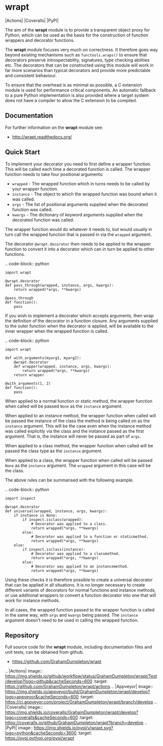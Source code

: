 wrapt
=====

|Actions| |Coveralls| |PyPI|

The aim of the **wrapt** module is to provide a transparent object proxy
for Python, which can be used as the basis for the construction of function
wrappers and decorator functions.

The **wrapt** module focuses very much on correctness. It therefore goes
way beyond existing mechanisms such as ``functools.wraps()`` to ensure that
decorators preserve introspectability, signatures, type checking abilities
etc. The decorators that can be constructed using this module will work in
far more scenarios than typical decorators and provide more predictable and
consistent behaviour.

To ensure that the overhead is as minimal as possible, a C extension module
is used for performance critical components. An automatic fallback to a
pure Python implementation is also provided where a target system does not
have a compiler to allow the C extension to be compiled.

Documentation
-------------

For further information on the **wrapt** module see:

* http://wrapt.readthedocs.org/

Quick Start
-----------

To implement your decorator you need to first define a wrapper function.
This will be called each time a decorated function is called. The wrapper
function needs to take four positional arguments:

* ``wrapped`` - The wrapped function which in turns needs to be called by your wrapper function.
* ``instance`` - The object to which the wrapped function was bound when it was called.
* ``args`` - The list of positional arguments supplied when the decorated function was called.
* ``kwargs`` - The dictionary of keyword arguments supplied when the decorated function was called.

The wrapper function would do whatever it needs to, but would usually in
turn call the wrapped function that is passed in via the ``wrapped``
argument.

The decorator ``@wrapt.decorator`` then needs to be applied to the wrapper
function to convert it into a decorator which can in turn be applied to
other functions.

.. code-block:: python

    import wrapt
    
    @wrapt.decorator
    def pass_through(wrapped, instance, args, kwargs):
        return wrapped(*args, **kwargs)

    @pass_through
    def function():
        pass

If you wish to implement a decorator which accepts arguments, then wrap the
definition of the decorator in a function closure. Any arguments supplied
to the outer function when the decorator is applied, will be available to
the inner wrapper when the wrapped function is called.

.. code-block:: python

    import wrapt

    def with_arguments(myarg1, myarg2):
        @wrapt.decorator
        def wrapper(wrapped, instance, args, kwargs):
            return wrapped(*args, **kwargs)
        return wrapper

    @with_arguments(1, 2)
    def function():
        pass

When applied to a normal function or static method, the wrapper function
when called will be passed ``None`` as the ``instance`` argument.

When applied to an instance method, the wrapper function when called will
be passed the instance of the class the method is being called on as the
``instance`` argument. This will be the case even when the instance method
was called explicitly via the class and the instance passed as the first
argument. That is, the instance will never be passed as part of ``args``.

When applied to a class method, the wrapper function when called will be
passed the class type as the ``instance`` argument.

When applied to a class, the wrapper function when called will be passed
``None`` as the ``instance`` argument. The ``wrapped`` argument in this
case will be the class.

The above rules can be summarised with the following example.

.. code-block:: python

    import inspect
    
    @wrapt.decorator
    def universal(wrapped, instance, args, kwargs):
        if instance is None:
            if inspect.isclass(wrapped):
                # Decorator was applied to a class.
                return wrapped(*args, **kwargs)
            else:
                # Decorator was applied to a function or staticmethod.
                return wrapped(*args, **kwargs)
        else:
            if inspect.isclass(instance):
                # Decorator was applied to a classmethod.
                return wrapped(*args, **kwargs)
            else:
                # Decorator was applied to an instancemethod.
                return wrapped(*args, **kwargs)

Using these checks it is therefore possible to create a universal decorator
that can be applied in all situations. It is no longer necessary to create
different variants of decorators for normal functions and instance methods,
or use additional wrappers to convert a function decorator into one that
will work for instance methods.

In all cases, the wrapped function passed to the wrapper function is called
in the same way, with ``args`` and ``kwargs`` being passed. The
``instance`` argument doesn't need to be used in calling the wrapped
function.

Repository
----------

Full source code for the **wrapt** module, including documentation files
and unit tests, can be obtained from github.

* https://github.com/GrahamDumpleton/wrapt

.. |Actions| image:: https://img.shields.io/github/workflow/status/GrahamDumpleton/wrapt/Test/develop?logo=github&cacheSeconds=600
   :target: https://github.com/GrahamDumpleton/wrapt/actions
.. |Appveyor| image:: https://img.shields.io/appveyor/build/GrahamDumpleton/wrapt/develop?logo=appveyor&cacheSeconds=600
   :target: https://ci.appveyor.com/project/GrahamDumpleton/wrapt/branch/develop
.. |Coveralls| image:: https://img.shields.io/coveralls/GrahamDumpleton/wrapt/develop?logo=coveralls&cacheSeconds=600
   :target: https://coveralls.io/github/GrahamDumpleton/wrapt?branch=develop
.. |PyPI| image:: https://img.shields.io/pypi/v/wrapt.svg?logo=python&cacheSeconds=3600
   :target: https://pypi.python.org/pypi/wrapt
